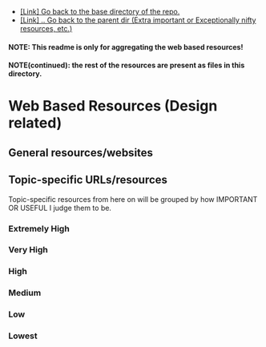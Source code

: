 + [[Link] Go back to the base directory of the repo.](https://github.com/Nomi/Learning-Android-Development-with-Kotlin-and-Jetpack-Compose/)
+ [[Link] .. Go back to the parent dir (Extra important or Exceptionally nifty resources, etc.)](https://github.com/Nomi/Learning-Android-Development-with-Kotlin-and-Jetpack-Compose/tree/main/.SomeImportantResourcesAndAdvice/Design%20related)

#### NOTE: This readme is only for aggregating the web based resources!
#### NOTE(continued): the rest of the resources are present as files in this directory.


# Web Based Resources (Design related)

## General resources/websites

## Topic-specific URLs/resources

Topic-specific resources from here on will be grouped by how IMPORTANT OR USEFUL I judge them to be.

### Extremely High

### Very High

### High

### Medium

### Low

### Lowest
